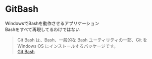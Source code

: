 # GitBash

WindowsでBashを動作させるアプリケーション  
Bashをすべて再現してるわけではない  

> Git Bash は、Bash、一般的な Bash ユーティリティの一部、Git を Windows OS にインストールするパッケージです。  
[Git Bash](https://www.atlassian.com/ja/git/tutorials/git-bash)
